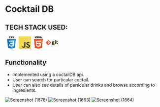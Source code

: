 # Cocktail DB

## TECH STACK USED:
<img height="40" src="https://raw.githubusercontent.com/github/explore/80688e429a7d4ef2fca1e82350fe8e3517d3494d/topics/css/css.png" />
<img height="40" src="https://raw.githubusercontent.com/github/explore/80688e429a7d4ef2fca1e82350fe8e3517d3494d/topics/javascript/javascript.png" />
<img height="40" src="https://raw.githubusercontent.com/github/explore/80688e429a7d4ef2fca1e82350fe8e3517d3494d/topics/html/html.png" />
<img height="40" src="https://raw.githubusercontent.com/github/explore/80688e429a7d4ef2fca1e82350fe8e3517d3494d/topics/git/git.png" />
 
 ## Functionality
 * Implemented using a coctailDB api.
 * User can search for particular coctail.
 * User can also see details of particular drinks and browse according to ingredients.
 
 ![Screenshot (1678)](https://user-images.githubusercontent.com/68858686/109488548-b800f980-7aab-11eb-9da5-2bf9a5b2cbeb.png)
![Screenshot (1663)](https://user-images.githubusercontent.com/68858686/109488623-d1a24100-7aab-11eb-8f41-61a896166cc8.png)
![Screenshot (1664)](https://user-images.githubusercontent.com/68858686/109488690-e41c7a80-7aab-11eb-9796-85a3fd8088e0.png)
 
